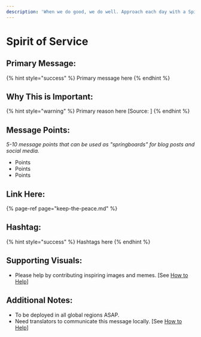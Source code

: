 ```yaml
---
description: 'When we do good, we do well. Approach each day with a Spirit of Service.'
---
```


# Spirit of Service

## Primary Message:

{% hint style="success" %}
Primary message here
{% endhint %}

## Why This is Important:

{% hint style="warning" %}
Primary reason here \[Source: \]
{% endhint %}

## Message Points:

_5-10 message points that can be used as "springboards" for blog posts and social media._

* Points
* Points
* Points

## Link Here:

{% page-ref page="keep-the-peace.md" %}

## Hashtag:

{% hint style="success" %}
Hashtags here
{% endhint %}

## Supporting Visuals:

* Please help by contributing inspiring images and memes. \[See [How to Help](../how-to-help.md)\]

## Additional Notes:

* To be deployed in all global regions ASAP.
* Need translators to communicate this message locally. \[See [How to Help](../how-to-help.md)\]
